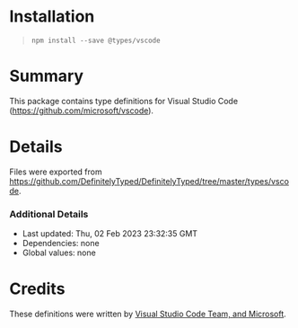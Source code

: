 # Installation
> `npm install --save @types/vscode`

# Summary
This package contains type definitions for Visual Studio Code (https://github.com/microsoft/vscode).

# Details
Files were exported from https://github.com/DefinitelyTyped/DefinitelyTyped/tree/master/types/vscode.

### Additional Details
 * Last updated: Thu, 02 Feb 2023 23:32:35 GMT
 * Dependencies: none
 * Global values: none

# Credits
These definitions were written by [Visual Studio Code Team, and Microsoft](https://github.com/microsoft).
